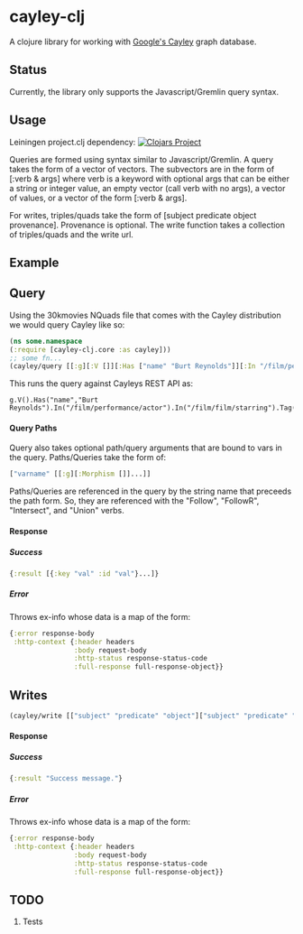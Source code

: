 # cayley-clj

A clojure library for working with [Google's Cayley](https://github.com/google/cayley) graph database.

## Status

Currently, the library only supports the Javascript/Gremlin query syntax.

## Usage

Leiningen project.clj dependency:
[![Clojars Project](http://clojars.org/org.clojars.wgb/cayley-clj/latest-version.svg)](http://clojars.org/org.clojars.wgb/cayley-clj)

Queries are formed using syntax similar to Javascript/Gremlin. A query takes the form of a vector of vectors. The subvectors are in the form of [:verb & args] where verb is a keyword with optional args that can be either a string or integer value, an empty vector (call verb with no args), a vector of values, or a vector of the form [:verb & args].

For writes, triples/quads take the form of [subject predicate object provenance]. Provenance is optional. The write function takes a collection of triples/quads and the write url.

## Example
Query
------
Using the 30kmovies NQuads file that comes with the Cayley distribution we would query Cayley like so:

```clojure
(ns some.namespace
(:require [cayley-clj.core :as cayley]))
;; some fn...
(cayley/query [[:g][:V []][:Has ["name" "Burt Reynolds"]][:In "/film/performance/actor"][:In "/film/film/starring"][:Tag "filmID"][:Out "name"][:Tag "name"][:Back "filmID"][:Out "type"][:All []]] "http://localhost:64210/api/v1/query/gremlin")
```
This runs the query against Cayleys REST API as:
```
g.V().Has("name","Burt Reynolds").In("/film/performance/actor").In("/film/film/starring").Tag("filmID").Out("name").Tag("name").Back("filmID").Out("type").All()
```
#### Query Paths
Query also takes optional path/query arguments that are bound to vars in the query.
Paths/Queries take the form of:
```clojure
["varname" [[:g][:Morphism []]...]]
```

Paths/Queries are referenced in the query by the string name that preceeds the path form. So, they are referenced with the "Follow", "FollowR", "Intersect", and "Union" verbs.

#### Response
##### Success
```clojure
{:result [{:key "val" :id "val"}...]}
```

##### Error
Throws ex-info whose data is a map of the form:
```clojure
{:error response-body
 :http-context {:header headers
                :body request-body
                :http-status response-status-code
                :full-response full-response-object}}
```

Writes
------
```clojure
(cayley/write [["subject" "predicate" "object"]["subject" "predicate" "object" "provenance"]...] "http://localhost:64210/api/v1/write")
```

#### Response
##### Success
```clojure
{:result "Success message."}
```

##### Error
Throws ex-info whose data is a map of the form:
```clojure
{:error response-body
 :http-context {:header headers
                :body request-body
                :http-status response-status-code
                :full-response full-response-object}}
```

## TODO
1. Tests
